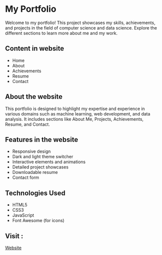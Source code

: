 # My Portfolio

Welcome to my portfolio! This project showcases my skills, achievements, and projects in the field of computer science and data science. Explore the different sections to learn more about me and my work.

## Content in website
- Home
- About
- Achievements
- Resume
- Contact

## About the website
This portfolio is designed to highlight my expertise and experience in various domains such as machine learning, web development, and data analysis. It includes sections like About Me, Projects, Achievements, Resume, and Contact.

## Features in the website
- Responsive design
- Dark and light theme switcher
- Interactive elements and animations
- Detailed project showcases
- Downloadable resume
- Contact form

## Technologies Used
- HTML5
- CSS3
- JavaScript
- Font Awesome (for icons)

## Visit :
[Website](https://vishwportfolio.netlify.app/)
